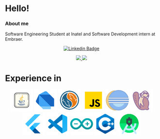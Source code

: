 # Hello!

### About me
Software Engineering Student at Inatel and Software Development intern at Embraer.

<div align="center">
  
[![Linkedin Badge](https://img.shields.io/badge/-LinkedIn-blue?style=flat-square&logo=Linkedin&logoColor=white&link=https://www.linkedin.com/in/laura-pivoto-299a061b6/)](https://www.linkedin.com/in/laura-pivoto-299a061b6/)

  <a href="https://github.com/LauraPivoto">
    <img height="150em" src="https://github-readme-stats.vercel.app/api?username=LauraPivoto&theme=dark&show_icons=true&include_all_commits=true" />
    <img height="150em" src="https://github-readme-stats.vercel.app/api/top-langs/?username=LauraPivoto&layout=compact&langs_count=5&theme=dark&show_icons=true" />
</a>
</div>

# Experience in

<p align="center">
  <img src="./icons8-java-200.png" alt="Java" width="75" height="75"/>
  <img src="./icons8-dart-144.png" alt="Dart" width="75" height="75"/>
  <img src="./icons8-mysql-144.png" alt="MySQL" width="75" height="75"/>
  <img src="./icons8-js-144.png" alt="JavaScript" width="75" height="75"/>
  <img src="./icons8-java-eclipse-160.png" alt="Eclipse" width="75" height="75"/>
  <img src="./icons8-dbeaver-128.png" alt="DBeaver" width="75" height="75"/>
  <img src="./icons8-flutter-144.png" alt="Flutter" width="75" height="75"/>
  <img src="./icons8-visual-studio-code-144.png" alt="Visual Studio Code" width="75" height="75"/>
  <img src="./icons8-arduino-144.png" alt="Arduino" width="75" height="75"/>
  <img src="./icons8-c-144.png" alt="C" width="75" height="75"/>
  
  <img src="./icons8-android-studio-144.png" alt="Android Studio" width="75" height="75"/>
  
  
</p>
